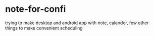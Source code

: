 # note-for-confi
trying to make desktop and android app with note, calander, few other things to make convenient scheduling
